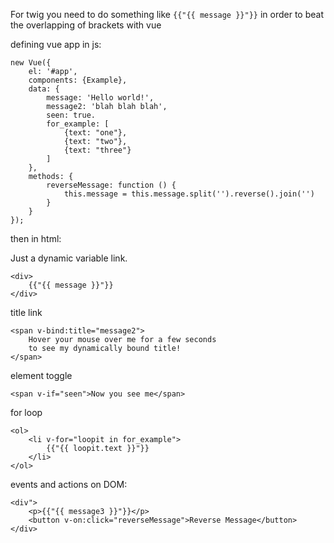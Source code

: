For twig you need to do something like `{{"{{ message }}"}}` in order to beat the overlapping of brackets with vue


defining vue app in js:

```
new Vue({
    el: '#app',
    components: {Example},
    data: {
        message: 'Hello world!',
        message2: 'blah blah blah',
        seen: true.
        for_example: [
            {text: "one"},
            {text: "two"},
            {text: "three"}
        ]
    },
    methods: {
        reverseMessage: function () {
            this.message = this.message.split('').reverse().join('')
        }
    }
});
```

then in html:

Just a dynamic variable link.
```
<div>
    {{"{{ message }}"}}
</div>
```

title link
```
<span v-bind:title="message2">
    Hover your mouse over me for a few seconds
    to see my dynamically bound title!
</span>
```

element toggle
```
<span v-if="seen">Now you see me</span>
```

for loop
```
<ol>
    <li v-for="loopit in for_example">
        {{"{{ loopit.text }}"}}
    </li>
</ol>
```

events and actions on DOM:
```
<div">
    <p>{{"{{ message3 }}"}}</p>
    <button v-on:click="reverseMessage">Reverse Message</button>
</div>
```

